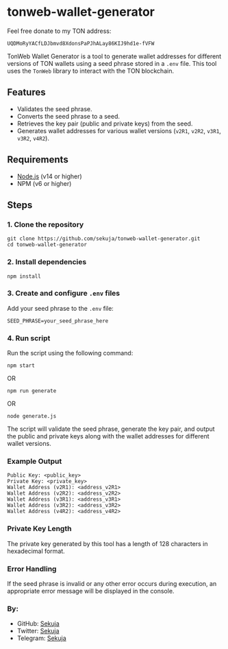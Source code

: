 # tonweb-wallet-generator

Feel free donate to my TON address:

```
UQDMoRyYACfLDJbmvd8XdonsPaPJhALay86KIJ9hd1e-fVFW
```

TonWeb Wallet Generator is a tool to generate wallet addresses for different versions of TON wallets using a seed phrase stored in a `.env` file. This tool uses the `TonWeb` library to interact with the TON blockchain.

## Features

- Validates the seed phrase.
- Converts the seed phrase to a seed.
- Retrieves the key pair (public and private keys) from the seed.
- Generates wallet addresses for various wallet versions (`v2R1`, `v2R2`, `v3R1`, `v3R2`, `v4R2`).

## Requirements

- [Node.js](https://nodejs.org/) (v14 or higher)
- NPM (v6 or higher)

## Steps

### 1. Clone the repository

```
git clone https://github.com/sekuja/tonweb-wallet-generator.git
cd tonweb-wallet-generator
```

### 2. Install dependencies

```
npm install
```

### 3. Create and configure `.env` files

Add your seed phrase to the `.env` file:

```
SEED_PHRASE=your_seed_phrase_here
```

### 4. Run script

Run the script using the following command:

```
npm start
```

OR

```
npm run generate
```

OR

```
node generate.js
```

The script will validate the seed phrase, generate the key pair, and output the public and private keys along with the wallet addresses for different wallet versions.

### Example Output

```
Public Key: <public_key>
Private Key: <private_key>
Wallet Address (v2R1): <address_v2R1>
Wallet Address (v2R2): <address_v2R2>
Wallet Address (v3R1): <address_v3R1>
Wallet Address (v3R2): <address_v3R2>
Wallet Address (v4R2): <address_v4R2>
```

### Private Key Length

The private key generated by this tool has a length of 128 characters in hexadecimal format.

### Error Handling

If the seed phrase is invalid or any other error occurs during execution, an appropriate error message will be displayed in the console.

### By:
- GitHub: [Sekuja](https://github.com/sekuja)
- Twitter: [Sekuja](https://x.com/0xSekuja)
- Telegram: [Sekuja](https://t.me/sekuja)
